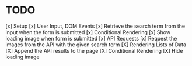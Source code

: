  # TODO

 [x] Setup
 [x] User Input, DOM Events
    [x] Retrieve the search term from the input when the form is submitted
 [x] Conditional Rendering
    [x] Show loading image when form is submitted
 [x] API Requests
    [x] Request the images from the API with the given search term
 [X] Rendering Lists of Data
    [X] Append the API results to the page
 [X] Conditional Rendering
    [X] Hide loading image